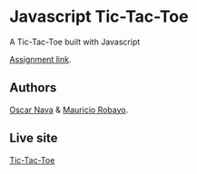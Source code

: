 # Javascript Tic-Tac-Toe

A Tic-Tac-Toe built with Javascript

[Assignment link](https://www.theodinproject.com/courses/javascript/lessons/tic-tac-toe-javascript).

## Authors

[Oscar Nava](https://github.com/oscarnava) & [Mauricio Robayo](https://github.com/MauricioRobayo).

## Live site
[Tic-Tac-Toe]()

